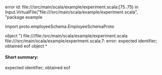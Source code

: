 error id: file://<WORKSPACE>/src/main/scala/example/experiment.scala:[75..75) in Input.VirtualFile("file://<WORKSPACE>/src/main/scala/example/experiment.scala", "package example


import proto.employeeSchema.EmployeeSchemaProto


object ")
file://<WORKSPACE>/file:<WORKSPACE>/src/main/scala/example/experiment.scala
file://<WORKSPACE>/src/main/scala/example/experiment.scala:7: error: expected identifier; obtained eof
object 
       ^
#### Short summary: 

expected identifier; obtained eof